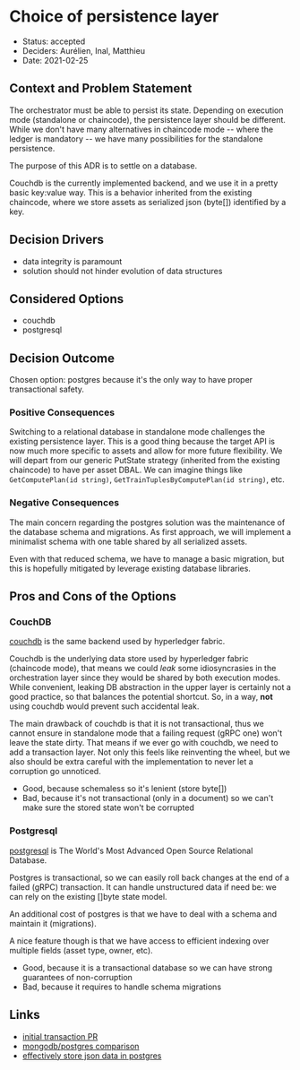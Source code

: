 # Choice of persistence layer

* Status: accepted
* Deciders: Aurélien, Inal, Matthieu
* Date: 2021-02-25

## Context and Problem Statement

The orchestrator must be able to persist its state.
Depending on execution mode (standalone or chaincode), the persistence layer should be different.
While we don't have many alternatives in chaincode mode -- where the ledger is mandatory --
we have many possibilities for the standalone persistence.

The purpose of this ADR is to settle on a database.

Couchdb is the currently implemented backend, and we use it in a pretty basic key:value way.
This is a behavior inherited from the existing chaincode, where we store assets as serialized json (byte[]) identified by a key.

## Decision Drivers

* data integrity is paramount
* solution should not hinder evolution of data structures

## Considered Options

* couchdb
* postgresql

## Decision Outcome

Chosen option: postgres because it's the only way to have proper transactional safety.

### Positive Consequences

Switching to a relational database in standalone mode challenges the existing persistence layer.
This is a good thing because the target API is now much more specific to assets and allow for more future flexibility.
We will depart from our generic PutState strategy (inherited from the existing chaincode) to have per asset DBAL.
We can imagine things like `GetComputePlan(id string)`, `GetTrainTuplesByComputePlan(id string)`, etc.

### Negative Consequences

The main concern regarding the postgres solution was the maintenance of the database schema and migrations.
As first approach, we will implement a minimalist schema with one table shared by all serialized assets.

Even with that reduced schema, we have to manage a basic migration, but this is hopefully mitigated by leverage existing database libraries.

## Pros and Cons of the Options

### CouchDB

[couchdb](https://couchdb.apache.org/) is the same backend used by hyperledger fabric.

Couchdb is the underlying data store used by hyperledger fabric (chaincode mode),
that means we could *leak* some idiosyncrasies in the orchestration layer since they would be shared by both execution modes.
While convenient, leaking DB abstraction in the upper layer is certainly not a good practice, so that balances the potential shortcut.
So, in a way, **not** using couchdb would prevent such accidental leak.

The main drawback of couchdb is that it is not transactional,
thus we cannot ensure in standalone mode that a failing request (gRPC one) won't leave the state dirty.
That means if we ever go with couchdb, we need to add a transaction layer.
Not only this feels like reinventing the wheel, but we also should be extra careful with the implementation to never let a corruption go unnoticed.

* Good, because schemaless so it's lenient (store byte[])
* Bad, because it's not transactional (only in a document) so we can't make sure the stored state won't be corrupted

### Postgresql

[postgresql](https://www.postgresql.org/) is The World's Most Advanced Open Source Relational Database.

Postgres is transactional, so we can easily roll back changes at the end of a failed (gRPC) transaction.
It can handle unstructured data if need be: we can rely on the existing []byte state model.

An additional cost of postgres is that we have to deal with a schema and maintain it (migrations).

A nice feature though is that we have access to efficient indexing over multiple fields (asset type, owner, etc).

* Good, because it is a transactional database so we can have strong guarantees of non-corruption
* Bad, because it requires to handle schema migrations

## Links

* [initial transaction PR](https://github.com/owkin/orchestrator/pull/10)
* [mongodb/postgres comparison](https://www.aptuz.com/blog/is-postgres-nosql-database-better-than-mongodb/)
* [effectively store json data in postgres](https://scalegrid.io/blog/using-jsonb-in-postgresql-how-to-effectively-store-index-json-data-in-postgresql/)
